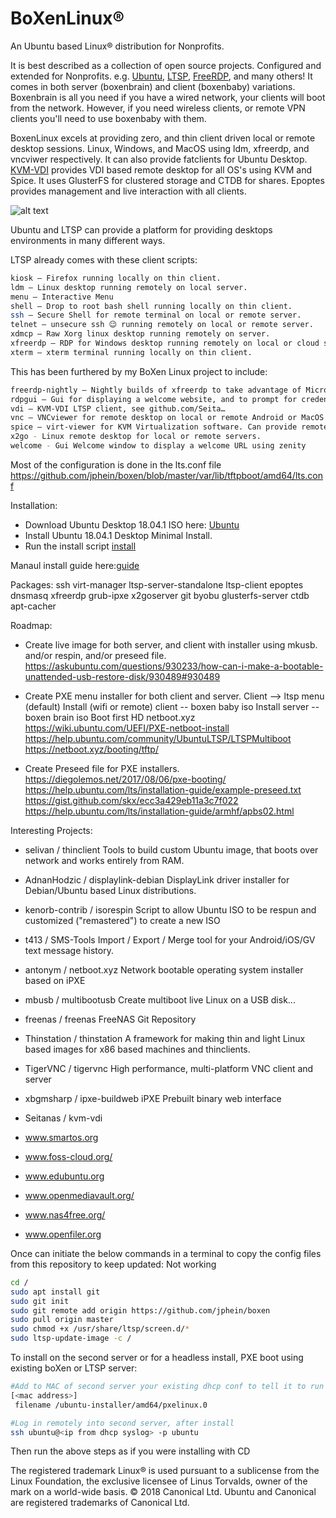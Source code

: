 # BoXenLinux&reg;
An Ubuntu based Linux&reg; distribution for Nonprofits.

It is best described as a collection of open source projects. Configured and extended for Nonprofits. e.g. [Ubuntu], [LTSP], [FreeRDP], and many others! It comes in both server (boxenbrain) and client (boxenbaby) variations. Boxenbrain is all you need if you have a wired network, your clients will boot from the network. However, if you need wireless clients, or remote VPN clients you'll need to use boxenbaby with them. 

BoxenLinux excels at providing zero, and thin client driven local or remote desktop sessions. Linux, Windows, and MacOS using ldm, xfreerdp, and vncviwer respectively. It can also provide fatclients for Ubuntu Desktop. [KVM-VDI] provides VDI based remote desktop for all OS's using KVM and Spice. It uses GlusterFS for clustered storage and CTDB for shares. Epoptes provides management and live interaction with all clients.

![alt text](https://jphein.com/wp-content/uploads/2018/11/Screenshot-from-2018-11-11-23-58-02.png)

Ubuntu and LTSP can provide a platform for providing desktops environments in many different ways.

LTSP already comes with these client scripts:
```sh
kiosk – Firefox running locally on thin client.
ldm – Linux desktop running remotely on local server.
menu – Interactive Menu
shell – Drop to root bash shell running locally on thin client.
ssh – Secure Shell for remote terminal on local or remote server.
telnet – unsecure ssh 😉 running remotely on local or remote server.
xdmcp – Raw Xorg linux desktop running remotely on server.
xfreerdp – RDP for Windows desktop running remotely on local or cloud server.
xterm – xterm terminal running locally on thin client.
```
This has been furthered by my BoXen Linux project to include:
```sh
freerdp-nightly – Nightly builds of xfreerdp to take advantage of Microphone redirection and the latest graphics codecs.
rdpgui – Gui for displaying a welcome website, and to prompt for credentials when using xfreerdp-nightly.
vdi – KVM-VDI LTSP client, see github.com/Seita…
vnc – VNCviewer for remote desktop on local or remote Android or MacOS computers.
spice – virt-viewer for KVM Virtualization software. Can provide remote access to local or remote desktops of ANY kind you can virtualize.
x2go - Linux remote desktop for local or remote servers. 
welcome - Gui Welcome window to display a welcome URL using zenity
```
Most of the configuration is done in the lts.conf file
https://github.com/jphein/boxen/blob/master/var/lib/tftpboot/amd64/lts.conf

Installation:
* Download Ubuntu Desktop 18.04.1 ISO here: [Ubuntu] 
* Install Ubuntu 18.04.1 Desktop Minimal Install.
* Run the install script [install]

Manaul install guide here:[guide]

Packages: ssh virt-manager ltsp-server-standalone ltsp-client epoptes dnsmasq xfreerdp grub-ipxe x2goserver git byobu glusterfs-server ctdb apt-cacher

Roadmap: 

* Create live image for both server, and client with installer using mkusb. and/or respin, and/or preseed file.
https://askubuntu.com/questions/930233/how-can-i-make-a-bootable-unattended-usb-restore-disk/930489#930489

* Create PXE menu installer for both client and server.
Client --> ltsp menu (default)
Install (wifi or remote) client -- boxen baby iso
Install server -- boxen brain iso 
Boot first HD
netboot.xyz
https://wiki.ubuntu.com/UEFI/PXE-netboot-install
https://help.ubuntu.com/community/UbuntuLTSP/LTSPMultiboot
https://netboot.xyz/booting/tftp/

* Create Preseed file for PXE installers.
https://diegolemos.net/2017/08/06/pxe-booting/
https://help.ubuntu.com/lts/installation-guide/example-preseed.txt
https://gist.github.com/skx/ecc3a429eb11a3c7f022
https://help.ubuntu.com/lts/installation-guide/armhf/apbs02.html

Interesting Projects:

* selivan / thinclient
Tools to build custom Ubuntu image, that boots over network and works entirely from RAM. 

* AdnanHodzic / displaylink-debian
DisplayLink driver installer for Debian/Ubuntu based Linux distributions.

* kenorb-contrib / isorespin
Script to allow Ubuntu ISO to be respun and customized ("remastered") to create a new ISO

* t413 / SMS-Tools
Import / Export / Merge tool for your Android/iOS/GV text message history.

* antonym / netboot.xyz
Network bootable operating system installer based on iPXE
 
* mbusb / multibootusb
Create multiboot live Linux on a USB disk...
 
* freenas / freenas
FreeNAS Git Repository

* Thinstation / thinstation
A framework for making thin and light Linux based images for x86 based machines and thinclients.

* TigerVNC / tigervnc
High performance, multi-platform VNC client and server
 
* xbgmsharp / ipxe-buildweb
iPXE Prebuilt binary web interface

* Seitanas / kvm-vdi

* www.smartos.org
* www.foss-cloud.org/
* www.edubuntu.org
* www.openmediavault.org/
* www.nas4free.org/
* www.openfiler.org

Once can initiate the below commands in a terminal to copy the config files from this repository to keep updated:
Not working
```sh
cd /
sudo apt install git
sudo git init
sudo git remote add origin https://github.com/jphein/boxen
sudo pull origin master
sudo chmod +x /usr/share/ltsp/screen.d/*
sudo ltsp-update-image -c /
```

To install on the second server or for a headless install, PXE boot using existing boXen or LTSP server: 

```sh
#Add to MAC of second server your existing dhcp conf to tell it to run the installer by default when it PXE boots
[<mac address>]
 filename /ubuntu-installer/amd64/pxelinux.0

#Log in remotely into second server, after install
ssh ubuntu@<ip from dhcp syslog> -p ubuntu 
```
Then run the above steps as if you were installing with CD

The registered trademark Linux® is used pursuant to a sublicense from the Linux Foundation, the exclusive licensee of Linus Torvalds, owner of the mark on a world-wide basis.
© 2018 Canonical Ltd. Ubuntu and Canonical are registered trademarks of Canonical Ltd.

[//]: # (These are reference links used in the body of this note and get stripped out when the markdown processor does its job. There is no need to format nicely because it shouldn't be seen. Thanks SO - http://stackoverflow.com/questions/4823468/store-comments-in-markdown-syntax)

[git]: <https://github.com>
[KVM-VDI]: <https://github.com/Seitanas/kvm-vdi>  
[FreeRDP]: <http://www.freerdp.com/>  
[LTSP]: <https://github.com/gentoo-mirror/ltsp>
[jp]: <https://github.com/jphein>
[boxen]: <https://github.com/jphein/boxen>
[Ubuntu]: <http://www.ubuntu.com/download/desktop>
[guide]: <https://jphein.com/how-to-provide-a-windows-desktop-experience/>
[install]: <https://github.com/jphein/boxen/blob/master/install>
[dill]: <https://github.com/joemccann/dillinger>
   [git-repo-url]: <https://github.com/joemccann/dillinger.git>
   [john gruber]: <http://daringfireball.net>
   [@thomasfuchs]: <http://twitter.com/thomasfuchs>
   [df1]: <http://daringfireball.net/projects/markdown/>
   [markdown-it]: <https://github.com/markdown-it/markdown-it>
   [Ace Editor]: <http://ace.ajax.org>
   [node.js]: <http://nodejs.org>
   [Twitter Bootstrap]: <http://twitter.github.com/bootstrap/>
   [keymaster.js]: <https://github.com/madrobby/keymaster>
   [jQuery]: <http://jquery.com>
   [@tjholowaychuk]: <http://twitter.com/tjholowaychuk>
   [express]: <http://expressjs.com>
   [AngularJS]: <http://angularjs.org>
   [Gulp]: <http://gulpjs.com>

   [PlDb]: <https://github.com/joemccann/dillinger/tree/master/plugins/dropbox/README.md>
   [PlGh]:  <https://github.com/joemccann/dillinger/tree/master/plugins/github/README.md>
   [PlGd]: <https://github.com/joemccann/dillinger/tree/master/plugins/googledrive/README.md>
   [PlOd]: <https://github.com/joemccann/dillinger/tree/master/plugins/onedrive/README.md>
